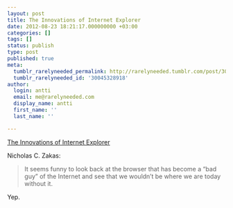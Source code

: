 ```yaml
---
layout: post
title: The Innovations of Internet Explorer
date: 2012-08-23 18:21:17.000000000 +03:00
categories: []
tags: []
status: publish
type: post
published: true
meta:
  tumblr_rarelyneeded_permalink: http://rarelyneeded.tumblr.com/post/30045328918/the-innovations-of-internet-explorer
  tumblr_rarelyneeded_id: '30045328918'
author:
  login: antti
  email: me@rarelyneeded.com
  display_name: antti
  first_name: ''
  last_name: ''

---
```

<a href="http://www.nczonline.net/blog/2012/08/22/the-innovations-of-internet-explorer/">The Innovations of Internet Explorer</a>

Nicholas C. Zakas:

<blockquote>
It seems funny to look back at the browser that has become a “bad guy” of the Internet and see that we wouldn’t be where we are today without it.

</blockquote>
Yep.


